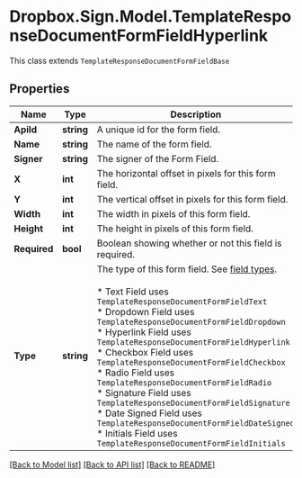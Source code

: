 # Dropbox.Sign.Model.TemplateResponseDocumentFormFieldHyperlink
This class extends `TemplateResponseDocumentFormFieldBase`

## Properties

Name | Type | Description | Notes
------------ | ------------- | ------------- | -------------
**ApiId** | **string** |  A unique id for the form field.  | 
**Name** | **string** |  The name of the form field.  | 
**Signer** | **string** |  The signer of the Form Field.  | 
**X** | **int** |  The horizontal offset in pixels for this form field.  | 
**Y** | **int** |  The vertical offset in pixels for this form field.  | 
**Width** | **int** |  The width in pixels of this form field.  | 
**Height** | **int** |  The height in pixels of this form field.  | 
**Required** | **bool** |  Boolean showing whether or not this field is required.  | 
**Type** | **string** |  The type of this form field. See [field types](/api/reference/constants/#field-types).<br><br>* Text Field uses `TemplateResponseDocumentFormFieldText`<br>* Dropdown Field uses `TemplateResponseDocumentFormFieldDropdown`<br>* Hyperlink Field uses `TemplateResponseDocumentFormFieldHyperlink`<br>* Checkbox Field uses `TemplateResponseDocumentFormFieldCheckbox`<br>* Radio Field uses `TemplateResponseDocumentFormFieldRadio`<br>* Signature Field uses `TemplateResponseDocumentFormFieldSignature`<br>* Date Signed Field uses `TemplateResponseDocumentFormFieldDateSigned`<br>* Initials Field uses `TemplateResponseDocumentFormFieldInitials`  | [default to "hyperlink"]**AvgTextLength** | [**TemplateResponseFieldAvgTextLength**](TemplateResponseFieldAvgTextLength.md) |    | **IsMultiline** | **bool** |  Whether this form field is multiline text.  | **OriginalFontSize** | **int** |  Original font size used in this form field&#39;s text.  | **FontFamily** | **string** |  Font family used in this form field&#39;s text.  | **Group** | **string** |  The name of the group this field is in. If this field is not a group, this defaults to `null` except for Radio fields.  | [optional] 

[[Back to Model list]](../README.md#documentation-for-models) [[Back to API list]](../README.md#documentation-for-api-endpoints) [[Back to README]](../README.md)

